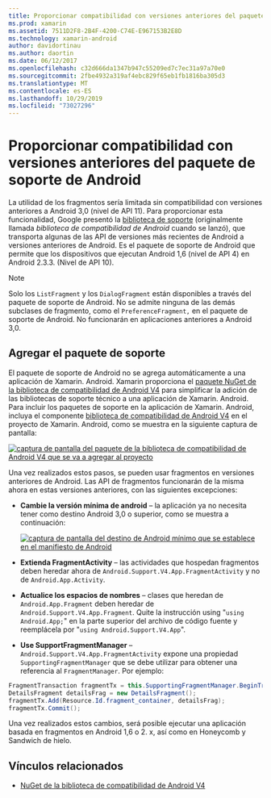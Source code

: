 ```yaml
---
title: Proporcionar compatibilidad con versiones anteriores del paquete de soporte de Android
ms.prod: xamarin
ms.assetid: 7511D2F8-2B4F-4200-C74E-E967153B2E8D
ms.technology: xamarin-android
author: davidortinau
ms.author: daortin
ms.date: 06/12/2017
ms.openlocfilehash: c32d666da1347b947c55209ed7c7ec31a97a70e0
ms.sourcegitcommit: 2fbe4932a319af4ebc829f65eb1fb1816ba305d3
ms.translationtype: MT
ms.contentlocale: es-ES
ms.lasthandoff: 10/29/2019
ms.locfileid: "73027296"
---
```

# <a name="providing-backwards-compatibility-with-the-android-support-package"></a>Proporcionar compatibilidad con versiones anteriores del paquete de soporte de Android

La utilidad de los fragmentos sería limitada sin compatibilidad con versiones anteriores a Android 3,0 (nivel de API 11). Para proporcionar esta funcionalidad, Google presentó la [biblioteca de soporte](https://developer.android.com/sdk/compatibility-library.html) (originalmente llamada *biblioteca de compatibilidad de Android* cuando se lanzó), que transporta algunas de las API de versiones más recientes de Android a versiones anteriores de Android. Es el paquete de soporte de Android que permite que los dispositivos que ejecutan Android 1,6 (nivel de API 4) en Android 2.3.3. (Nivel de API 10).

> [!NOTE]
> Solo los `ListFragment` y los `DialogFragment` están disponibles a través del paquete de soporte de Android. No se admite ninguna de las demás subclases de fragmento, como el `PreferenceFragment,` en el paquete de soporte de Android. No funcionarán en aplicaciones anteriores a Android 3,0. 

## <a name="adding-the-support-package"></a>Agregar el paquete de soporte

El paquete de soporte de Android no se agrega automáticamente a una aplicación de Xamarin. Android. Xamarin proporciona el [paquete NuGet de la biblioteca de compatibilidad de Android V4](https://www.nuget.org/packages/Xamarin.Android.Support.v4/) para simplificar la adición de las bibliotecas de soporte técnico a una aplicación de Xamarin. Android. Para incluir los paquetes de soporte en la aplicación de Xamarin. Android, incluya el componente [biblioteca de compatibilidad de Android V4](https://www.nuget.org/packages/Xamarin.Android.Support.v4/) en el proyecto de Xamarin. Android, como se muestra en la siguiente captura de pantalla: 

[![captura de pantalla del paquete de la biblioteca de compatibilidad de Android V4 que se va a agregar al proyecto](providing-backwards-compatibility-images/02-sml.png)](providing-backwards-compatibility-images/02.png#lightbox)

Una vez realizados estos pasos, se pueden usar fragmentos en versiones anteriores de Android. Las API de fragmentos funcionarán de la misma ahora en estas versiones anteriores, con las siguientes excepciones: 

- **Cambie la versión mínima de android** &ndash; la aplicación ya no necesita tener como destino Android 3,0 o superior, como se muestra a continuación: 

    [![captura de pantalla del destino de Android mínimo que se establece en el manifiesto de Android](providing-backwards-compatibility-images/03-sml.png)](providing-backwards-compatibility-images/03.png#lightbox)

- **Extienda FragmentActivity** &ndash; las actividades que hospedan fragmentos deben heredar ahora de `Android.Support.V4.App.FragmentActivity` y no de `Android.App.Activity`. 

- **Actualice los espacios de nombres** &ndash; clases que heredan de `Android.App.Fragment` deben heredar de `Android.Support.V4.App.Fragment`. Quite la instrucción using "`using Android.App;`" en la parte superior del archivo de código fuente y reemplácela por "`using Android.Support.V4.App`". 

- **Use SupportFragmentManager** &ndash; `Android.Support.V4.App.FragmentActivity` expone una propiedad `SupportingFragmentManager` que se debe utilizar para obtener una referencia al `FragmentManager`. Por ejemplo: 

```csharp
FragmentTransaction fragmentTx = this.SupportingFragmentManager.BeginTransaction();
DetailsFragment detailsFrag = new DetailsFragment();
fragmentTx.Add(Resource.Id.fragment_container, detailsFrag);
fragmentTx.Commit();
```

Una vez realizados estos cambios, será posible ejecutar una aplicación basada en fragmentos en Android 1,6 o 2. x, así como en Honeycomb y Sandwich de hielo. 

## <a name="related-links"></a>Vínculos relacionados

- [NuGet de la biblioteca de compatibilidad de Android V4](https://www.nuget.org/packages/Xamarin.Android.Support.v4/)
